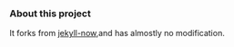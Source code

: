 ###  About this project ###
It forks from [jekyll-now](https://github.com/barryclark/jekyll-now),and has almostly no modification.
